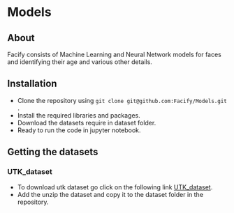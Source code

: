 # Models

## About

Facify consists of Machine Learning and Neural Network models for faces and identifying their age and various other details.

## Installation

-   Clone the repository using `git clone git@github.com:Facify/Models.git `.
-   Install the required libraries and packages.
-   Download the datasets require in dataset folder.
-   Ready to run the code in jupyter notebook.

## Getting the datasets

### UTK_dataset

-   To download utk dataset go click on the following link [UTK_dataset](https://susanqq.github.io/UTKFace/).
-   Add the unzip the dataset and copy it to the dataset folder in the repository.

